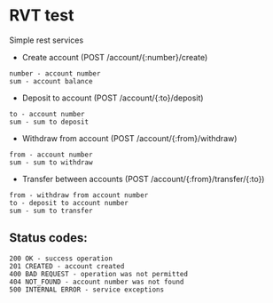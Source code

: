 # RVT test
Simple rest services

* Create account (POST /account/{:number}/create)
```
number - account number
sum - account balance
```

* Deposit to account (POST /account/{:to}/deposit)
```
to - account number
sum - sum to deposit
```

* Withdraw from account (POST /account/{:from}/withdraw)
```
from - account number
sum - sum to withdraw
```

* Transfer between accounts (POST /account/{:from}/transfer/{:to})
```
from - withdraw from account number
to - deposit to account number
sum - sum to transfer
```

## Status codes:
```
200 OK - success operation
201 CREATED - account created
400 BAD REQUEST - operation was not permitted
404 NOT_FOUND - account number was not found
500 INTERNAL ERROR - service exceptions
```